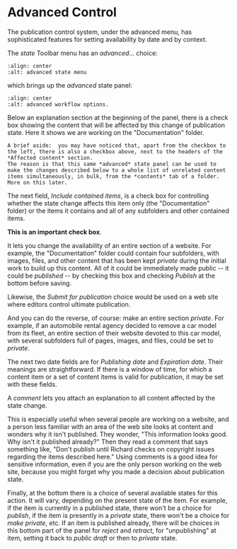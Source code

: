 # Advanced Control

The publication control system, under the advanced menu, has sophisticated features for setting availability by date and by context.

The *state* Toolbar menu has an *advanced*... choice:

```{figure} workflow-advanced-menu.png
:align: center
:alt: advanced state menu
```

which brings up the *advanced* state panel:

```{figure} workflow-advanced.png
:align: center
:alt: advanced workflow options.
```

Below an explanation section at the beginning of the panel, there is a check box showing the content that will be affected by this change of
publication state. Here it shows we are working on the "Documentation" folder.

```{note}
A brief aside:  you may have noticed that, apart from the checkbox to the left, there is also a checkbox above, next to the headers of the *Affected content* section.
The reason is that this same *advanced* state panel can be used to make the changes described below to a whole list of unrelated content items simultaneously, in bulk, from the *contents* tab of a folder.
More on this later.
```

The next field, *Include contained items*, is a check box for controlling whether the state change affects this item only (the
"Documentation" folder) or the items it contains and all of any subfolders and other contained items.

**This is an important check box**.

It lets you change the availability of an entire section of a website.
For example, the "Documentation" folder could contain four subfolders, with images, files, and other content that has been kept *private* during the initial work to build up this content.
All of it could be immediately made public -- it could be *published* -- by checking this box and checking *Publish* at the bottom before saving.

Likewise, the *Submit for publication* choice would be used on a web site where editors control ultimate publication.

And you can do the reverse, of course: make an entire section *private*.
For example, if an automobile rental agency decided to remove a car model from its fleet, an entire section of their website devoted to this car model, with several subfolders full of pages, images, and files, could be set to *private*.

The next two date fields are for *Publishing date* and *Expiration date*.
Their meanings are straightforward.
If there is a window of time, for which a content item or a set of content items is valid for publication, it may be set with these fields.

A *comment* lets you attach an explanation to all content affected by the state change.

This is especially useful when several people are working on a website, and a person less familiar with an area of the web site looks at content and wonders why it isn't published.
They wonder, "This information looks good. Why isn't it published already?"
Then they read a comment that says something like, "Don't publish until Richard checks on copyright issues regarding the items described here." Using comments is a good idea for sensitive information, even if you are the only person working on the web site, because you might forget why you made a decision about publication state.

Finally, at the bottom there is a choice of several available states for this action.
It will vary, depending on the present state of the item.
For example, if the item is currently in a published state, there won't be a choice for *publish*, if the item is presently in a *private*
state, there won't be a choice for *make private*, etc. If an item is published already, there will be choices in this bottom part of the
panel for *reject* and *retract*, for "unpublishing" at item, setting it back to *public draft* or then to *private* state.
